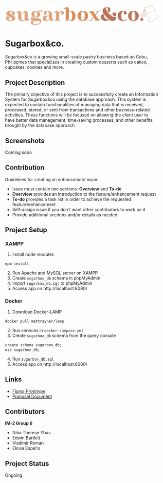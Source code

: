 <p style="text-align: center">
  <img src="https://raw.githubusercontent.com/Caerfyre/IM2-Project/main/assets/sblogo-2.svg"/> 
</p>

# Sugarbox&co.
Sugarbox&co is a growing small-scale pastry business based on Cebu, Philippines that specializes in creating custom desserts such as cakes, cupcakes, cookies and more.

## Project Description
The primary objective of this project is to successfully create an Information System for Sugarbox&co using the database approach. This system is expected to contain functionalities of managing data that is received, processed, stored, or sent from transactions and other business-related activities. These functions will be focused on allowing the client user to have better data management, time-saving processes, and other benefits brought by the database approach.

## Screenshots
Coming soon

## Contribution
Guidelines for creating an _enhancement_ issue:
- Issue must contain two sections: **Overview** and **To-do**
- **Overview** provides an introduction to the feature/enhancement request
- **To-do** provides a task list in order to achieve the requested feature/enhancement
- Self-assign issue if you don't want other contributors to work on it
- Provide additional sections and/or details as needed

## Project Setup
### XAMPP
1. Install node modules
```
npm install
```
2. Run Apache and MySQL server on XAMPP
3. Create `sugarbox_db` schema in phpMyAdmin
4. Import `sugarbox_db.sql` to phpMyAdmin
5. Access app on http://localhost:8080/

### Docker
1. Download Docker-LAMP
```
docker pull mattrayner/lamp
```
2. Run services in `docker-compose.yml`
3. Create `sugarbox_db` schema from the query console
```
create schema sugarbox_db;
use sugarbox_db;
```
4. Run `sugarbox_db.sql`
5. Access app on http://localhost:8080/

## Links
* [Figma Prototype](https://www.figma.com/file/YdoiT4VOOJoGmICwCWTRmv/CIS-1202-Exercise-2-WebDev-and-Design-YBAS?node-id=104%3A14172)
* [Proposal Document](https://docs.google.com/document/d/1fKh0n3eTiV8IhbUMKo7PGqCGzXXHRrAM/edit?usp=sharing&ouid=108013498313349699134&rtpof=true&sd=true)

## Contributors
**IM-2 Group 9**
  - Niña Therese Ybas
  - Edwin Bartlett
  - Vladimir Roman
  - Eloisa Españo

## Project Status
Ongoing
